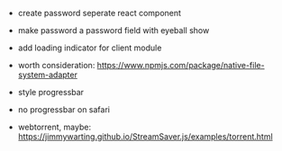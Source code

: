 - create password seperate react component
- make password a password field with eyeball show
- add loading indicator for client module
- worth consideration: https://www.npmjs.com/package/native-file-system-adapter
- style progressbar
- no progressbar on safari

- webtorrent, maybe: https://jimmywarting.github.io/StreamSaver.js/examples/torrent.html